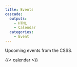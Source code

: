 ```yaml
---
title: Events
cascade:
  outputs:
    - HTML
    - Calendar
  categories:
    - Event
---
```


Upcoming events from the CSSS.

{{< calendar >}}
